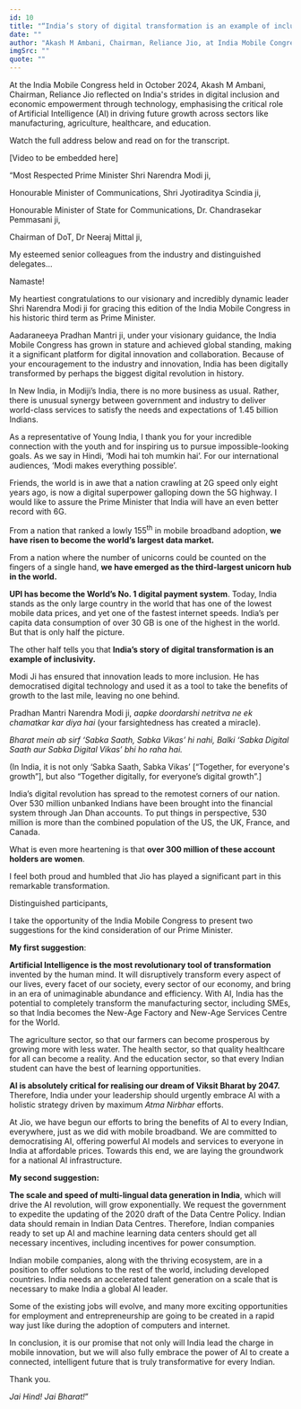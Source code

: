 ```yaml
---
id: 10
title: "“India’s story of digital transformation is an example of inclusivity”"
date: ""
author: "Akash M Ambani, Chairman, Reliance Jio, at India Mobile Congress 2024"
imgSrc: ""
quote: ""
---
```


At the India Mobile Congress held in October 2024, Akash M Ambani, Chairman, Reliance Jio reflected on India's strides in digital inclusion and economic empowerment through technology, emphasising the critical role of Artificial Intelligence (AI) in driving future growth across sectors like manufacturing, agriculture, healthcare, and education.

Watch the full address below and read on for the transcript.

\[Video to be embedded here\]

“Most Respected Prime Minister Shri Narendra Modi ji,

Honourable Minister of Communications, Shri Jyotiraditya Scindia ji,

Honourable Minister of State for Communications, Dr. Chandrasekar Pemmasani ji,

Chairman of DoT, Dr Neeraj Mittal ji,

My esteemed senior colleagues from the industry and distinguished delegates…

Namaste!

My heartiest congratulations to our visionary and incredibly dynamic leader Shri Narendra Modi ji for gracing this edition of the India Mobile Congress in his historic third term as Prime Minister.

Aadaraneeya Pradhan Mantri ji, under your visionary guidance, the India Mobile Congress has grown in stature and achieved global standing, making it a significant platform for digital innovation and collaboration. Because of your encouragement to the industry and innovation, India has been digitally transformed by perhaps the biggest digital revolution in history.

In New India, in Modiji’s India, there is no more business as usual. Rather, there is unusual synergy between government and industry to deliver world-class services to satisfy the needs and expectations of 1.45 billion Indians.

As a representative of Young India, I thank you for your incredible connection with the youth and for inspiring us to pursue impossible-looking goals. As we say in Hindi, ‘Modi hai toh mumkin hai’. For our international audiences, ‘Modi makes everything possible’.

Friends, the world is in awe that a nation crawling at 2G speed only eight years ago, is now a digital superpower galloping down the 5G highway. I would like to assure the Prime Minister that India will have an even better record with 6G.

From a nation that ranked a lowly 155<sup>th</sup> in mobile broadband adoption, **we have risen to become the world’s largest data market.**

From a nation where the number of unicorns could be counted on the fingers of a single hand, **we have emerged as the third-largest unicorn hub in the world.**

**UPI has become the World’s No. 1 digital payment system**. Today, India stands as the only large country in the world that has one of the lowest mobile data prices, and yet one of the fastest internet speeds. India’s per capita data consumption of over 30 GB is one of the highest in the world. But that is only half the picture.

The other half tells you that **India’s story of digital transformation is an example of inclusivity.**

Modi Ji has ensured that innovation leads to more inclusion. He has democratised digital technology and used it as a tool to take the benefits of growth to the last mile, leaving no one behind.

Pradhan Mantri Narendra Modi ji, _aapke doordarshi netritva ne ek chamatkar kar diya hai_ (your farsightedness has created a miracle).

_Bharat mein ab sirf ‘Sabka Saath, Sabka Vikas’ hi nahi, Balki ‘Sabka Digital Saath aur Sabka Digital Vikas’ bhi ho raha hai._

(In India, it is not only ‘Sabka Saath, Sabka Vikas’ \[“Together, for everyone's growth”\], but also “Together digitally, for everyone’s digital growth”.\]

India’s digital revolution has spread to the remotest corners of our nation. Over 530 million unbanked Indians have been brought into the financial system through Jan Dhan accounts. To put things in perspective, 530 million is more than the combined population of the US, the UK, France, and Canada.

What is even more heartening is that **over 300 million of these account holders are women**.

I feel both proud and humbled that Jio has played a significant part in this remarkable transformation.

Distinguished participants,

I take the opportunity of the India Mobile Congress to present two suggestions for the kind consideration of our Prime Minister.

**My first suggestion**:

**Artificial Intelligence is the most revolutionary tool of transformation** invented by the human mind. It will disruptively transform every aspect of our lives, every facet of our society, every sector of our economy, and bring in an era of unimaginable abundance and efficiency. With AI, India has the potential to completely transform the manufacturing sector, including SMEs, so that India becomes the New-Age Factory and New-Age Services Centre for the World.

The agriculture sector, so that our farmers can become prosperous by growing more with less water. The health sector, so that quality healthcare for all can become a reality. And the education sector, so that every Indian student can have the best of learning opportunities.

**AI is absolutely critical for realising our dream of Viksit Bharat by 2047.** Therefore, India under your leadership should urgently embrace AI with a holistic strategy driven by maximum _Atma Nirbhar_ efforts.

At Jio, we have begun our efforts to bring the benefits of AI to every Indian, everywhere, just as we did with mobile broadband. We are committed to democratising AI, offering powerful AI models and services to everyone in India at affordable prices. Towards this end, we are laying the groundwork for a national AI infrastructure.

**My second suggestion:**

**The scale and speed of multi-lingual data generation in India**, which will drive the AI revolution, will grow exponentially. We request the government to expedite the updating of the 2020 draft of the Data Centre Policy. Indian data should remain in Indian Data Centres. Therefore, Indian companies ready to set up AI and machine learning data centers should get all necessary incentives, including incentives for power consumption.

Indian mobile companies, along with the thriving ecosystem, are in a position to offer solutions to the rest of the world, including developed countries. India needs an accelerated talent generation on a scale that is necessary to make India a global AI leader.

Some of the existing jobs will evolve, and many more exciting opportunities for employment and entrepreneurship are going to be created in a rapid way just like during the adoption of computers and internet.

In conclusion, it is our promise that not only will India lead the charge in mobile innovation, but we will also fully embrace the power of AI to create a connected, intelligent future that is truly transformative for every Indian.

Thank you.

_Jai Hind! Jai Bharat!_”
